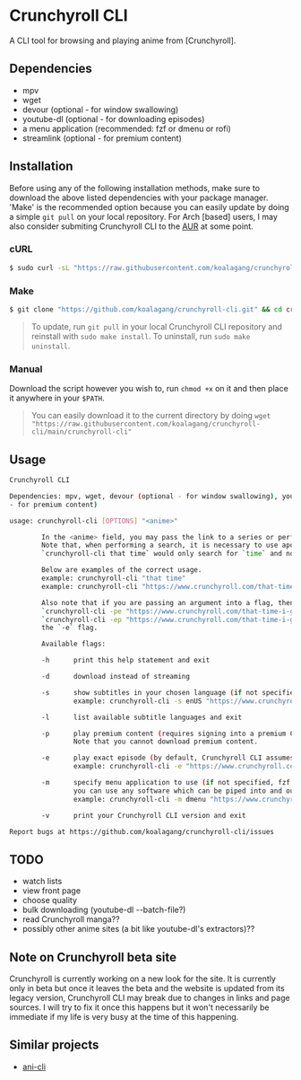 # Crunchyroll CLI

A CLI tool for browsing and playing anime from [Crunchyroll].

## Dependencies

* mpv
* wget
* devour (optional - for window swallowing)
* youtube-dl (optional - for downloading episodes)
* a menu application (recommended: fzf or dmenu or rofi)
* streamlink (optional - for premium content)

## Installation

Before using any of the following installation methods, make sure to download the above listed dependencies with your package manager.
'Make' is the recommended option because you can easily update by doing a simple `git pull` on your local repository. For Arch [based] users, I may also consider submiting Crunchyroll CLI to the [AUR](https://aur.archlinux.org/) at some point.

### cURL

```sh
$ sudo curl -sL "https://raw.githubusercontent.com/koalagang/crunchyroll-cli/main/crunchyroll-cli" -o /usr/bin/crunchyroll-cli
```

### Make

```sh
$ git clone "https://github.com/koalagang/crunchyroll-cli.git" && cd crunchyroll-cli/ && sudo make install
```
> To update, run `git pull` in your local Crunchyroll CLI repository and reinstall with `sudo make install`.
> To uninstall, run `sudo make uninstall`.

### Manual

Download the script however you wish to, run `chmod +x` on it and then place it anywhere in your `$PATH`.
> You can easily download it to the current directory by doing `wget "https://raw.githubusercontent.com/koalagang/crunchyroll-cli/main/crunchyroll-cli"`

## Usage

```sh
Crunchyroll CLI

Dependencies: mpv, wget, devour (optional - for window swallowing), youtube-dl (optional - for downloading episodes), a menu application (recommended: fzf or dmenu or rofi), streamlink (optional
- for premium content)

usage: crunchyroll-cli [OPTIONS] "<anime>"

        In the <anime> field, you may pass the link to a series or perform a fuzzy search (see `-e` flag for exact episodes).
        Note that, when performing a search, it is necessary to use apostrophes or quotation marks otherwise you could end up with something like this:
        `crunchyroll-cli that time` would only search for `time` and not `that time`

        Below are examples of the correct usage.
        example: crunchyroll-cli "that time"
        example: crunchyroll-cli "https://www.crunchyroll.com/that-time-i-got-reincarnated-as-a-slime"

        Also note that if you are passing an argument into a flag, then order may matter:
        `crunchyroll-cli -pe "https://www.crunchyroll.com/that-time-i-got-reincarnated-as-a-slime/episode-40-the-congress-dances-814679"` would work but
        `crunchyroll-cli -ep "https://www.crunchyroll.com/that-time-i-got-reincarnated-as-a-slime/episode-40-the-congress-dances-814679"` would not work because the link is supposed to be passed into
        the `-e` flag.

        Available flags:

        -h      print this help statement and exit

        -d      download instead of streaming

        -s      show subtitles in your chosen language (if not specified, no subtitles are shown)
                example: crunchyroll-cli -s enUS "https://www.crunchyroll.com/that-time-i-got-reincarnated-as-a-slime"

        -l      list available subtitle languages and exit

        -p      play premium content (requires signing into a premium Crunchyroll account - you will be prompted with username and password fields)
                Note that you cannot download premium content.

        -e      play exact episode (by default, Crunchyroll CLI assumes that the link is the entire series)
                example: crunchyroll-cli -e "https://www.crunchyroll.com/that-time-i-got-reincarnated-as-a-slime/episode-1-the-storm-dragon-veldora-777519"

        -m      specify menu application to use (if not specified, fzf is used)
                you can use any software which can be piped into and out of and used as a menu but it is recommended that you choose between dmenu, rofi and fzf
                example: crunchyroll-cli -m dmenu "https://www.crunchyroll.com/that-time-i-got-reincarnated-as-a-slime"

        -v      print your Crunchyroll CLI version and exit

Report bugs at https://github.com/koalagang/crunchyroll-cli/issues
```

## TODO

* watch lists
* view front page
* choose quality
* bulk downloading (youtube-dl --batch-file?)
* read Crunchyroll manga??
* possibly other anime sites (a bit like youtube-dl's extractors)??

## Note on Crunchyroll beta site

Crunchyroll is currently working on a new look for the site. It is currently only in beta but once it leaves the beta and the website is updated from its legacy version, Crunchyroll CLI may break due to changes in links and page sources. I will try to fix it once this happens but it won't necessarily be immediate if my life is very busy at the time of this happening.

## Similar projects

* [ani-cli](https://github.com/pystardust/ani-cli)
